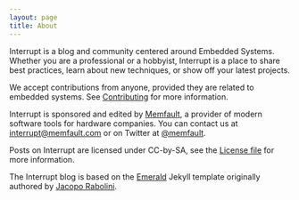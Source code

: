 ```yaml
---
layout: page
title: About
---
```


Interrupt is a blog and community centered around Embedded Systems. Whether you
are a professional or a hobbyist, Interrupt is a place to share best practices,
learn about new techniques, or show off your latest projects.

We accept contributions from anyone, provided they are related to embedded
systems. See [Contributing](contributing) for more information.

Interrupt is sponsored and edited by [Memfault](https://memfault.com), a
provider of modern software tools for hardware companies. You can contact us at
[interrupt@memfault.com](mailto:interrupt@memfault.com) or on Twitter at
[@memfault](https://twitter.com/memfault).

Posts on Interrupt are licensed under CC-by-SA, see the [License
file](https://github.com/memfault/interrupt/blob/master/license.md) for
more information.

The Interrupt blog is based on the
[Emerald](https://github.com/KingFelix/emerald) Jekyll template originally
authored by [Jacopo Rabolini](https://www.jacoporabolini.com).

